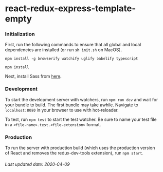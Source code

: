 # react-redux-express-template-empty

### Initialization

First, run the following commands to ensure that all global and local dependencies are installed (or run `sh init.sh` on MacOS).

`npm install -g browserify watchify uglify babelify typescript`

`npm install`

Next, install Sass from [here](https://sass-lang.com/install).

### Development

To start the development server with watchers, run `npm run dev` and wait for your bundle to build. The first bundle may take awhile. Navigate to `localhost:8080` in your browser to use with hot-reloader.

To test, run `npm test` to start the test watcher. Be sure to name your test file in a `<file-name>.test.<file-extension>` format.

### Production

To run the server with production build (which uses the production version of React and removes the redux-dev-tools extension), run `npm start`.

###### Last updated date: 2020-04-09
